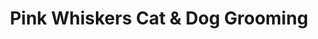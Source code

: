 ---
title: "Pink Whiskers Cat & Dog Grooming"
url: /gateshead/pink-whiskers-cat-und-dog-grooming/
shop: Tiere
---